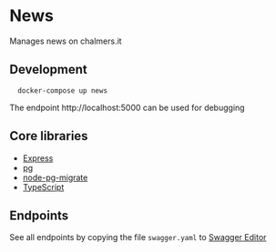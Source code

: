 # News

Manages news on chalmers.it

## Development

```
  docker-compose up news
```

The endpoint http://localhost:5000 can be used for debugging

## Core libraries

-   [Express](http://expressjs.com/)
-   [pg](https://www.npmjs.com/package/pg)
-   [node-pg-migrate](https://salsita.github.io/node-pg-migrate/#/)
-   [TypeScript](https://www.npmjs.com/package/typescript)

## Endpoints

See all endpoints by copying the file `swagger.yaml` to [Swagger Editor](https://editor.swagger.io)
